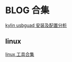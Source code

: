 # BLOG 合集

[kylin usbguad 安装及配置分析](202005/usbguard_in_kylin.md)

## linux

[linux 工具合集](202005/linux_tools.md)
